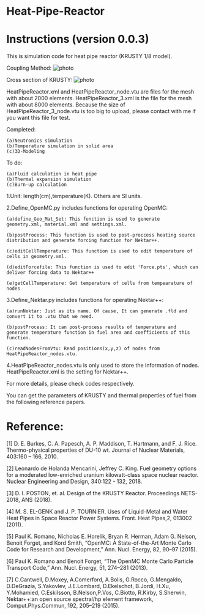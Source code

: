 # Heat-Pipe-Reactor
# Instructions (version 0.0.3)

This is simulation code for heat pipe reactor (KRUSTY 1/8 model).

Coupling Method:
![photo](https://github.com/bearsan/Heat-Pipe-Reactor/blob/master/coupling_method.jpg)

Cross section of KRUSTY:
![photo](https://github.com/bearsan/Heat-Pipe-Reactor/blob/master/cross_section.jpg)

HeatPipeReactor.xml and HeatPipeReactor_node.vtu are files for the mesh with about 2000 elements.
HeatPipeReactor_3.xml is the file for the mesh with about 8000 elements. Because the size of HeatPipeReactor_3_node.vtu is too big to upload, please contact with me if you want this file for test.


Completed:

    (a)Neutronics simulation 
    (b)Temperature simulation in solid area
    (c)3D-Modeling

To do:

    (a)Fluid calculation in heat pipe
    (b)Thermal expansion simulation
    (c)Burn-up calculation



1.Unit: length(cm),temperature(K). Others are SI units.

2.Define_OpenMC.py includes functions for operating OpenMC:

    (a)define_Geo_Mat_Set: This function is used to generate  geometry.xml, material.xml and settings.xml.
    
    (b)postProcess: This function is used to post-proccess heating source distribution and generate forcing function for Nektar++.
    
    (c)editCellTemperature: This function is used to edit temperature of cells in geometry.xml.
    
    (d)editForcefile: This function is used to edit 'Force.pts', which can deliver forcing data to Nektar++
    
    (e)getCellTemperature: Get temperature of cells from tempearature of nodes

3.Define_Nektar.py includes functions for operating Nektar++:

    (a)runNektar: Just as its name. Of cause, It can generate .fld and convert it to .vtu that we need.
    
    (b)postProcess: It can post-process results of temperature and generate temperature function in fuel area and coefficients of this function.
    
    (c)readNodesFromVtu: Read positions(x,y,z) of nodes from HeatPipeReactor_nodes.vtu.

4.HeatPipeReactor_nodes.vtu is only used to store the information of nodes. HeatPipeReactor.xml is the setting for Nektar++.

For more details, please check codes respectively.

You can get the parameters of KRUSTY and thermal properties of fuel from the following reference papers. 

# Reference:
[1] D. E. Burkes, C. A. Papesch, A. P. Maddison, T. Hartmann, and F. J. Rice. Thermo-physical properties of DU-10 wt. Journal of Nuclear Materials, 403:160 – 166, 2010.

[2] Leonardo de Holanda Mencarini, Jeffrey C. King. Fuel geometry options for a moderated low-enriched uranium kilowatt-class space nuclear reactor. Nuclear Engineering and Design, 340:122 - 132, 2018.

[3] D. I. POSTON, et. al. Design of the KRUSTY Reactor. Proceedings NETS-2018, ANS (2018).

[4] M. S. EL-GENK and J. P. TOURNIER. Uses  of Liquid-Metal and Water Heat Pipes in Space Reactor Power Systems. Front. Heat Pipes,2, 013002 (2011).

[5] Paul K. Romano, Nicholas E. Horelik, Bryan R. Herman, Adam G. Nelson, Benoit Forget, and Kord Smith, “OpenMC: A State-of-the-Art Monte Carlo Code for Research and Development,” Ann. Nucl. Energy, 82, 90–97 (2015).

[6] Paul K. Romano and Benoit Forget, “The OpenMC Monte Carlo Particle Transport Code,” Ann. Nucl. Energy, 51, 274–281 (2013).

[7] C.Cantwell, D.Moxey, A.Comerford, A.Bolis, G.Rocco, G.Mengaldo, D.DeGrazia, S.Yakovlev, J.E.Lombard, D.Ekelschot, B.Jordi, H.Xu, Y.Mohamied, C.Eskilsson, B.Nelson,P.Vos, C.Biotto, R.Kirby, S.Sherwin, Nektar++:an open source spectral/hp element framework, Comput.Phys.Commun, 192, 205–219 (2015).

